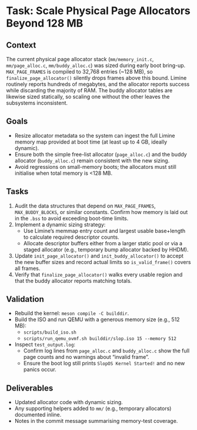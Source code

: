 # Task: Scale Physical Page Allocators Beyond 128 MB

## Context
The current physical page allocator stack (`mm/memory_init.c`, `mm/page_alloc.c`, `mm/buddy_alloc.c`) was sized during early boot bring-up. `MAX_PAGE_FRAMES` is compiled to 32,768 entries (~128 MB), so `finalize_page_allocator()` silently drops frames above this bound. Limine routinely reports hundreds of megabytes, and the allocator reports success while discarding the majority of RAM. The buddy allocator tables are likewise sized statically, so scaling one without the other leaves the subsystems inconsistent.

## Goals
- Resize allocator metadata so the system can ingest the full Limine memory map provided at boot time (at least up to 4 GB, ideally dynamic).
- Ensure both the simple free-list allocator (`page_alloc.c`) and the buddy allocator (`buddy_alloc.c`) remain consistent with the new sizing.
- Avoid regressions on small-memory boots; the allocators must still initialise when total memory is <128 MB.

## Tasks
1. Audit the data structures that depend on `MAX_PAGE_FRAMES`, `MAX_BUDDY_BLOCKS`, or similar constants. Confirm how memory is laid out in the `.bss` to avoid exceeding boot-time limits.
2. Implement a dynamic sizing strategy:
   - Use Limine’s memmap entry count and largest usable base+length to calculate required descriptor counts.
   - Allocate descriptor buffers either from a larger static pool or via a staged allocator (e.g., temporary bump allocator backed by HHDM).
3. Update `init_page_allocator()` and `init_buddy_allocator()` to accept the new buffer sizes and record actual limits so `is_valid_frame()` covers all frames.
4. Verify that `finalize_page_allocator()` walks every usable region and that the buddy allocator reports matching totals.

## Validation
- Rebuild the kernel: `meson compile -C builddir`.
- Build the ISO and run QEMU with a generous memory size (e.g., 512 MB):
  - `scripts/build_iso.sh`
  - `scripts/run_qemu_ovmf.sh builddir/slop.iso 15 --memory 512`
- Inspect `test_output.log`:
  - Confirm log lines from `page_alloc.c` and `buddy_alloc.c` show the full page counts and no warnings about “invalid frame”.
  - Ensure the boot log still prints `SlopOS Kernel Started!` and no new panics occur.

## Deliverables
- Updated allocator code with dynamic sizing.
- Any supporting helpers added to `mm/` (e.g., temporary allocators) documented inline.
- Notes in the commit message summarising memory-test coverage.
